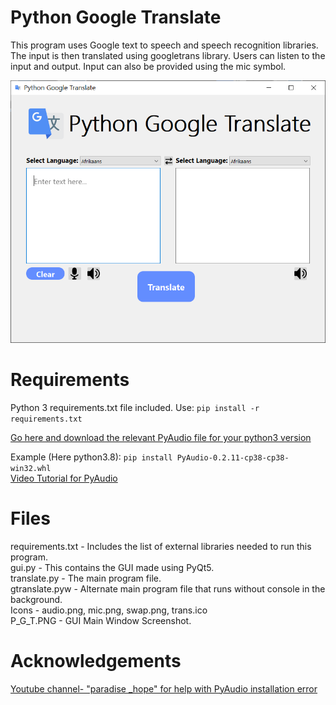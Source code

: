 # Python Google Translate
This program uses Google text to speech and speech recognition libraries. The input is then translated using googletrans library. Users can listen to the input and output. Input can also be provided using the mic symbol.

<p align="center">
  <img text="GUI Main Window" src="docs/P_G_T.PNG">
</p>



# Requirements
Python 3
requirements.txt file included.
Use:
```pip install -r requirements.txt ```  
    
[Go here and download the relevant PyAudio file for your python3 version](https://www.lfd.uci.edu/~gohlke/pythonlibs/#pyaudio)  

Example (Here python3.8): 
```pip install PyAudio-0.2.11-cp38-cp38-win32.whl```   
[Video Tutorial for PyAudio](https://www.youtube.com/watch?v=_wgOhzceMTw )  



# Files
requirements.txt - Includes the list of external libraries needed to run this program.  
gui.py - This contains the GUI made using PyQt5.  
translate.py - The main program file.  
gtranslate.pyw - Alternate main program file that runs without console in the background.  
Icons - audio.png, mic.png, swap.png, trans.ico  
P_G_T.PNG - GUI Main Window Screenshot. 
 
 
# Acknowledgements
[Youtube channel- "paradise _hope" for help with PyAudio installation error](https://www.youtube.com/watch?v=_wgOhzceMTw)

